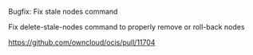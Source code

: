 Bugfix: Fix stale nodes command

Fix delete-stale-nodes command to properly remove or roll-back nodes

https://github.com/owncloud/ocis/pull/11704
